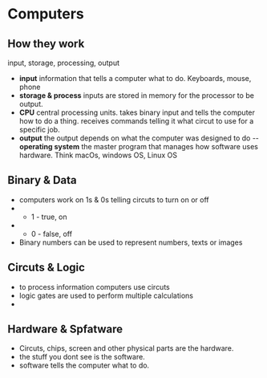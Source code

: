 # Computers

## How they work
input, storage, processing, output

- **input** information that tells a computer what to do. Keyboards, mouse, phone
- **storage & process** inputs are stored in memory for the processor to be output. 
- **CPU** central processing units. takes binary input and tells the computer how to do a thing. receives commands telling it what circut to use for a specific job. 
- **output** the output depends on what the computer was designed to do
-- **operating system** the master program that manages how software uses hardware. Think macOs, windows OS, Linux OS

## Binary & Data
- computers work on 1s & 0s telling circuts to turn on or off
- - 1 - true, on
- - 0 - false, off
- Binary numbers can be used to represent numbers, texts or images

## Circuts & Logic
- to process information computers use circuts
- logic gates are used to perform multiple calculations
- 
## Hardware & Spfatware
- Circuts, chips, screen and other physical parts are the hardware.
- the stuff you dont see is the software.
- software tells the computer what to do. 
